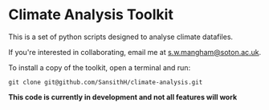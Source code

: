 # Climate Analysis Toolkit

This is a set of python scripts designed to analyse climate datafiles.

If you're interested in collaborating, email me at s.w.mangham@soton.ac.uk.

To install a copy of the toolkit, open a terminal and run:

```
git clone git@github.com/SansithH/climate-analysis.git
```

**This code is currently in development and not all features will work**
